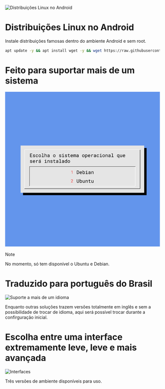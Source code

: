 <!--
📄  Documentação
-->

![Distribuições Linux no Android](https://raw.githubusercontent.com/distribuicoeslinuxnoandroid/.github/main/profile/thumbnail.png)

# Distribuições Linux no Android
Instale distribuições famosas dentro do ambiente Android e sem root.

```bash
apt update -y && apt install wget -y && wget https://raw.githubusercontent.com/distribuicoeslinuxnoandroid/app/main/start.sh -O distrolinux-install.sh && chmod +x distrolinux-install.sh && bash distrolinux-install.sh
```

# Feito para suportar mais de um sistema
![Distribuições Linux no Android](/screenshots/distros.png)
> [!NOTE]
> No momento, só tem disponível o Ubuntu e Debian.

# Traduzido para português do Brasil
![Suporte a mais de um idioma](/screenshots/languages.png)

Enquanto outras soluções trazem versões totalmente em inglês e sem a possibilidade de trocar de idioma, aqui será possível trocar durante a confirguração inicial.

# Escolha entre uma interface extremamente leve, leve e mais avançada

![Interfaces](/screenshots/environments.png)

Três versões de ambiente disponíveis para uso.